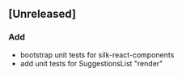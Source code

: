 ## [Unreleased]

### Add

- bootstrap unit tests for silk-react-components
- add unit tests for SuggestionsList "render"
